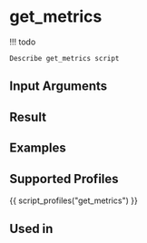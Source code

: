 

# get_metrics

<!-- prettier-ignore -->
!!! todo

    Describe get_metrics script

## Input Arguments

## Result

## Examples

## Supported Profiles

{{ script_profiles("get_metrics") }}

## Used in
